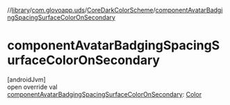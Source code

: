 //[library](../../../index.md)/[com.glovoapp.uds](../index.md)/[CoreDarkColorScheme](index.md)/[componentAvatarBadgingSpacingSurfaceColorOnSecondary](component-avatar-badging-spacing-surface-color-on-secondary.md)

# componentAvatarBadgingSpacingSurfaceColorOnSecondary

[androidJvm]\
open override val [componentAvatarBadgingSpacingSurfaceColorOnSecondary](component-avatar-badging-spacing-surface-color-on-secondary.md): [Color](https://developer.android.com/reference/kotlin/androidx/compose/ui/graphics/Color.html)
